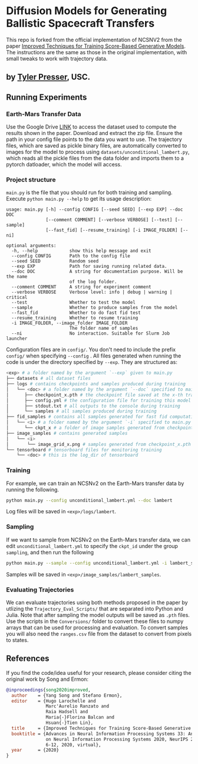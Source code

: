 # Diffusion Models for Generating Ballistic Spacecraft Transfers

This repo is forked from the official implementation of NCSNV2 from the paper [Improved Techniques for Training Score-Based Generative Models](http://arxiv.org/abs/2006.09011). 
The instructions are the same as those in the original implementation, with small tweaks to work with trajectory data. 

by [Tyler Presser](http://tpresser570.github.io/), USC. 
-----------------------------------------------------------------------------------------

## Running Experiments

### Earth-Mars Transfer Data
Use the Google Drive [LINK](https://drive.google.com/drive/folders/1jAYGXROnBbnWZAR7X-bephRyaON6s3xk?usp=sharing) to access the dataset used to compute the results shown in the paper. Download and extract the zip file. Ensure the path in your config file points to the data you want to use. The trajectory files, which are saved as pickle binary files, are automatically converted to images for the model to process using `datasets/unconditional_lambert.py`, which reads all the pickle files from the data folder and imports them to a pytorch datloader, which the model will access.


### Project structure

`main.py` is the file that you should run for both training and sampling. Execute ```python main.py --help``` to get its usage description:

```
usage: main.py [-h] --config CONFIG [--seed SEED] [--exp EXP] --doc DOC
               [--comment COMMENT] [--verbose VERBOSE] [--test] [--sample]
               [--fast_fid] [--resume_training] [-i IMAGE_FOLDER] [--ni]

optional arguments:
  -h, --help            show this help message and exit
  --config CONFIG       Path to the config file
  --seed SEED           Random seed
  --exp EXP             Path for saving running related data.
  --doc DOC             A string for documentation purpose. Will be the name
                        of the log folder.
  --comment COMMENT     A string for experiment comment
  --verbose VERBOSE     Verbose level: info | debug | warning | critical
  --test                Whether to test the model
  --sample              Whether to produce samples from the model
  --fast_fid            Whether to do fast fid test
  --resume_training     Whether to resume training
  -i IMAGE_FOLDER, --image_folder IMAGE_FOLDER
                        The folder name of samples
  --ni                  No interaction. Suitable for Slurm Job launcher
```

Configuration files are in `config/`. You don't need to include the prefix `config/` when specifying  `--config` . All files generated when running the code is under the directory specified by `--exp`. They are structured as:

```bash
<exp> # a folder named by the argument `--exp` given to main.py
├── datasets # all dataset files
├── logs # contains checkpoints and samples produced during training
│   └── <doc> # a folder named by the argument `--doc` specified to main.py
│      ├── checkpoint_x.pth # the checkpoint file saved at the x-th training iteration
│      ├── config.yml # the configuration file for training this model
│      ├── stdout.txt # all outputs to the console during training
│      └── samples # all samples produced during training
├── fid_samples # contains all samples generated for fast fid computation
│   └── <i> # a folder named by the argument `-i` specified to main.py
│      └── ckpt_x # a folder of image samples generated from checkpoint_x.pth
├── image_samples # contains generated samples
│   └── <i>
│       └── image_grid_x.png # samples generated from checkpoint_x.pth       
└── tensorboard # tensorboard files for monitoring training
    └── <doc> # this is the log_dir of tensorboard
```

### Training

For example, we can train an NCSNv2 on the Earth-Mars transfer data by running the following.

```bash
python main.py --config unconditional_lambert.yml --doc lambert
```

Log files will be saved in `<exp>/logs/lambert`.

### Sampling

If we want to sample from NCSNv2 on the Earth-Mars transfer data, we can edit `unconditional_lambert.yml` to specify the `ckpt_id` under the group `sampling`, and then run the following

```bash
python main.py --sample --config unconditional_lambert.yml -i lambert_samples
```

Samples will be saved in `<exp>/image_samples/lambert_samples`.

### Evaluating Trajectories 

We can evaluate trajectories using both methods proposed in the paper by utlizing the `Trajectory_Eval_Scripts/` that are separated into Python and Julia. Note that after sampling the model outputs will be saved as `.pth` files. Use the scripts in the `Conversions/` folder to convert these files to numpy arrays that can be used for processing and evaluation. To convert samples you will also need the `ranges.csv` file from the dataset to convert from pixels to states.

## References

If you find the code/idea useful for your research, please consider citing the original work by Song and Ermon:

```bib
@inproceedings{song2020improved,
  author    = {Yang Song and Stefano Ermon},
  editor    = {Hugo Larochelle and
               Marc'Aurelio Ranzato and
               Raia Hadsell and
               Maria{-}Florina Balcan and
               Hsuan{-}Tien Lin},
  title     = {Improved Techniques for Training Score-Based Generative Models},
  booktitle = {Advances in Neural Information Processing Systems 33: Annual Conference
               on Neural Information Processing Systems 2020, NeurIPS 2020, December
               6-12, 2020, virtual},
  year      = {2020}
}
```


